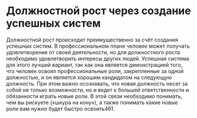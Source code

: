 # Должностной рост через создание успешных систем

Должностной рост происходит преимущественно за счёт создания успешных систем. В профессиональном плане человек может получать удовлетворение от своей деятельности, но для должностного роста необходимо удовлетворить интересы других людей. Успешная система для этого лучший вариант, так как она является демонстрацией того, что человек освоил профессиональные роли, закрепленные за одной должностью, и он является хорошим кандидатом на следующую должность. При этом важно осознавать, что новая должность несет за собой не только возможности, но и ведет к большей ответственности и обязанности играть новые роли. В этой связи необходимо понимать, чем вы рискуете («шкура на кону»), а также понимать какие новые роли вам нужно будет быстро освоить461.
